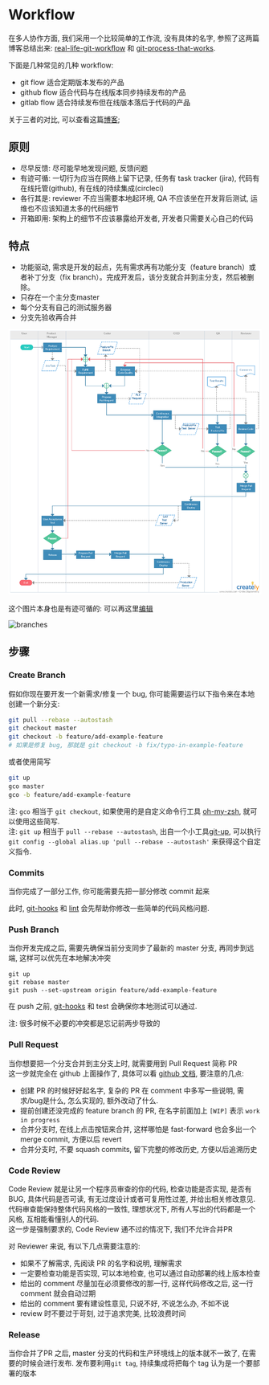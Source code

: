 # Workflow

在多人协作方面, 我们采用一个比较简单的工作流, 没有具体的名字, 参照了这两篇博客总结出来: [real-life-git-workflow](http://luci.criosweb.ro/a-real-life-git-workflow-why-git-flow-does-not-work-for-us/) 和 [git-process-that-works](https://reallifeprogramming.com/git-process-that-works-say-no-to-gitflow-50bf2038ccf7).  

下面是几种常见的几种 workflow:

- git flow 适合定期版本发布的产品
- github flow 适合代码与在线版本同步持续发布的产品
- gitlab flow 适合持续发布但在线版本落后于代码的产品

关于三者的对比, 可以查看这篇[博客](http://www.ruanyifeng.com/blog/2015/12/git-workflow.html);

## 原则

- 尽早反馈: 尽可能早地发现问题, 反馈问题
- 有迹可循: 一切行为应当在网络上留下记录, 任务有 task tracker (jira), 代码有在线托管(github), 有在线的持续集成(circleci)
- 各行其是: reviewer 不应当需要本地起环境, QA 不应该坐在开发背后测试, 运维也不应该知道太多的代码细节
- 开箱即用: 架构上的细节不应该暴露给开发者, 开发者只需要关心自己的代码

## 特点

- 功能驱动, 需求是开发的起点，先有需求再有功能分支（feature branch）或者补丁分支（fix branch）。完成开发后，该分支就合并到主分支，然后被删除。
- 只存在一个主分支master
- 每个分支有自己的测试服务器
- 分支先验收再合并

![workflow](./workflow.png)

这个图片本身也是有迹可循的: 可以再这里[编辑](https://creately.com/diagram/jhr2fza71/dSZPWtriIQXpRYynsPGagvTiVo%3D)

![branches](http://luci.criosweb.ro/wp-content/uploads/2016/04/release-strategy.png)

## 步骤

### Create Branch
假如你现在要开发一个新需求/修复一个 bug, 你可能需要运行以下指令来在本地创建一个新分支:

```bash
git pull --rebase --autostash
git checkout master
git checkout -b feature/add-example-feature
# 如果是修复 bug, 那就是 git checkout -b fix/typo-in-example-feature
```
或者使用简写

```bash
git up
gco master
gco -b feature/add-example-feature
```
注: `gco` 相当于 `git checkout`, 如果使用的是自定义命令行工具 [oh-my-zsh](https://github.com/robbyrussell/oh-my-zsh), 就可以使用这些简写.  
注: `git up` 相当于 `pull --rebase --autostash`, 出自一个小工具[git-up](https://github.com/aanand/git-up), 可以执行 `git config --global alias.up 'pull --rebase --autostash'` 来获得这个自定义指令.

### Commits
当你完成了一部分工作, 你可能需要先把一部分修改 commit 起来

此时, [git-hooks](./git-hooks.md) 和 [lint](./lint.md) 会先帮助你修改一些简单的代码风格问题.

### Push Branch
当你开发完成之后, 需要先确保当前分支同步了最新的 master 分支, 再同步到远端, 这样可以优先在本地解决冲突

```
git up
git rebase master
git push --set-upstream origin feature/add-example-feature
```

在 push 之前, [git-hooks](./git-hooks.md) 和 test 会确保你本地测试可以通过.

注: 很多时候不必要的冲突都是忘记前两步导致的

### Pull Request
当你想要把一个分支合并到主分支上时, 就需要用到 Pull Request 简称 PR  
这一步就完全在 github 上面操作了, 具体可以看 [github 文档](https://help.github.com/articles/about-pull-requests/), 要注意的几点:

- 创建 PR 的时候好好起名字, 复杂的 PR 在 comment 中多写一些说明, 需求/bug是什么, 怎么实现的, 额外改动了什么.
- 提前创建还没完成的 feature branch 的 PR, 在名字前面加上 `[WIP]` 表示 `work in progress`
- 合并分支时, 在线上点击按钮来合并, 这样哪怕是 fast-forward 也会多出一个 merge commit, 方便以后 revert
- 合并分支时, 不要 squash commits, 留下完整的修改历史, 方便以后追溯历史

### Code Review
Code Review 就是让另一个程序员审查的你的代码, 检查功能是否实现, 是否有 BUG, 具体代码是否可读, 有无过度设计或者可复用性过差, 并给出相关修改意见.  
代码审查能保持整体代码风格的一致性, 理想状况下, 所有人写出的代码都是一个风格, 互相能看懂别人的代码.  
这一步是强制要求的, Code Review 通不过的情况下, 我们不允许合并PR  

对 Reviewer 来说, 有以下几点需要注意的:

- 如果不了解需求, 先阅读 PR 的名字和说明, 理解需求
- 一定要检查功能是否实现, 可以本地检查, 也可以通过自动部署的线上版本检查
- 给出的 comment 尽量加在必须要修改的那一行, 这样代码修改之后, 这一行 comment 就会自动过期
- 给出的 comment 要有建设性意见, 只说不好, 不说怎么办, 不如不说
- review 时不要过于苛刻, 过于追求完美, 比较浪费时间

### Release
当你合并了PR 之后, master 分支的代码和生产环境线上的版本就不一致了, 在需要的时候会进行发布.
发布要利用`git tag`, 持续集成将把每个 tag 认为是一个要部署的版本


